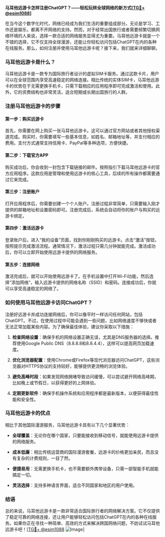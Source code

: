**马耳他远游卡怎样注册ChatGPT？——轻松玩转全球网络的新方式[[TG💪+ @esim1088](https://t.me/s/esim1088)]**

在当今这个数字化时代，网络已经成为我们生活的重要组成部分。无论是学习、工作还是娱乐，都离不开网络的支持。然而，对于经常出国旅行或者需要频繁切换网络环境的人来说，选择一款合适的网络服务显得尤为重要。马耳他远游卡就是一个不错的选择，它不仅支持全球漫游，还能让你轻松访问包括ChatGPT在内的各种在线服务。那么，如何注册并使用马耳他远游卡呢？接下来，我们就来详细聊聊。

### 马耳他远游卡是什么？

马耳他远游卡是一款专为国际旅行者设计的虚拟SIM卡服务。通过这款卡片，用户可以在全球范围内享受高速稳定的网络连接。相比传统的实体SIM卡，马耳他远游卡的优势在于无需更换手机卡，只需下载相应的应用程序即可完成激活和使用。此外，它的资费结构也非常灵活，适合短期或长期出国旅行的人群。

### 注册马耳他远游卡的步骤

#### 第一步：购买远游卡
首先，你需要在网上购买一张马耳他远游卡。这可以通过官方网站或者其他授权渠道完成。购买时，你需要填写一些基本信息，如姓名、邮箱地址等，并支付相应的费用。支付方式通常支持信用卡、PayPal等多种选项，方便快捷。

#### 第二步：下载官方APP
购买成功后，你会收到一封包含下载链接的邮件。按照指引下载马耳他远游卡的官方应用程序。这款应用是管理和使用远游卡的核心工具，后续的所有操作都需要通过它来完成。

#### 第三步：注册账户
打开应用程序后，你需要创建一个个人账户。注册过程非常简单，只需要输入刚才提供的邮箱地址和设置密码即可。注册完成后，系统会自动将你的账户与购买的远游卡绑定。

#### 第四步：激活远游卡
登录账户后，进入“我的设备”页面，找到你刚刚购买的远游卡。点击“激活”按钮，按照提示完成激活流程。通常情况下，激活过程只需几分钟就能完成。激活成功后，你可以立即开始使用远游卡提供的网络服务。

#### 第五步：连接网络
激活完成后，就可以开始使用远游卡了。在手机设置中打开Wi-Fi功能，然后选择“添加网络”，输入远游卡提供的网络名称（SSID）和密码。连接成功后，你就可以享受高速稳定的网络了。

### 如何使用马耳他远游卡访问ChatGPT？

注册好远游卡并成功连接网络后，你可以像平时一样访问任何网站，包括ChatGPT。不过，在使用过程中可能会遇到一些问题，比如网络速度不够快或者无法正常加载某些内容。为了确保最佳体验，建议你采取以下措施：

1. **检查网络设置**：确保手机的网络设置正确无误，尤其是DNS服务器的选择。推荐使用Google Public DNS（8.8.8.8和8.8.4.4），这样可以提高网页加载速度。
   
2. **优化浏览器配置**：使用Chrome或Firefox等现代浏览器访问ChatGPT，这些浏览器对HTTPS协议的支持较好，能够提供更流畅的浏览体验。

3. **避免高峰时段**：如果发现网络拥堵导致访问缓慢，可以尝试避开网络高峰期，比如晚上或节假日，以获得更好的上网体验。

4. **定期更新软件**：确保手机操作系统和应用程序都是最新版本，以便获得最佳性能和安全性。

### 马耳他远游卡的优点

相比于其他国际漫游服务，马耳他远游卡具有以下几个显著优势：

- **全球覆盖**：无论你在哪个国家，只要能接收到移动信号，就能使用远游卡提供的网络服务。
  
- **成本低廉**：相比传统运营商的国际漫游套餐，远游卡的价格更加亲民，而且没有复杂的计费规则，一目了然。

- **便捷易用**：无需更换手机卡，也不需要额外携带设备，只需一部智能手机就能搞定一切。

- **灵活选择**：支持多种语言界面，适合不同国家和地区的用户使用。

### 结语

总的来说，马耳他远游卡是一款非常适合国际旅行者的网络解决方案。它不仅提供了稳定可靠的网络连接，还让用户能够轻松访问包括ChatGPT在内的各种在线服务。如果你正在寻找一种简单、高效的方式来解决跨国网络问题，不妨试试马耳他远游卡吧！[[TG💪+ @esim1088](https://t.me/s/esim1088) ![Image](https://i.postimg.cc/4NQfJmqS/Snipaste-2025-05-13-00-14-12.png)]